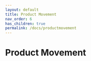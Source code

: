 ```yaml
---
layout: default
title: Product Movement
nav_order: 6
has_children: true
permalink: /docs/productmovement
---
```


# Product Movement
